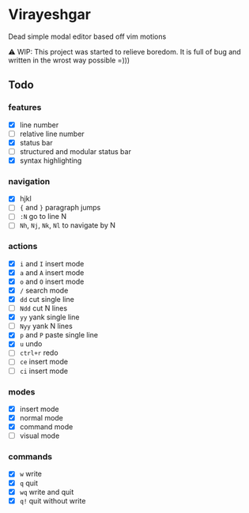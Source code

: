 # Virayeshgar
Dead simple modal editor based off vim motions

⚠️ WIP: This project was started to relieve boredom. It is full of bug and written in the wrost way possible =)))

## Todo

### features
- [x] line number
- [ ] relative line number
- [x] status bar
- [ ] structured and modular status bar
- [x] syntax highlighting

### navigation
- [x] hjkl
- [ ] `{` and `}` paragraph jumps
- [ ] `:N` go to line N
- [ ] `Nh`, `Nj`, `Nk`, `Nl` to navigate by N

### actions
- [x] `i` and `I` insert mode
- [x] `a` and `A` insert mode
- [x] `o` and `O` insert mode
- [x] `/` search mode
- [x] `dd` cut single line
- [ ] `Ndd` cut N lines
- [x] `yy` yank single line
- [ ] `Nyy` yank N lines
- [x] `p` and `P` paste single line
- [x] `u` undo
- [ ] `ctrl+r` redo
- [ ] `ce` insert mode
- [ ] `ci` insert mode

### modes
- [x] insert mode
- [x] normal mode
- [x] command mode
- [ ] visual mode

### commands
- [x] `w` write
- [x] `q` quit
- [x] `wq` write and quit
- [x] `q!` quit without write
